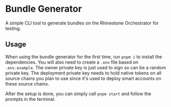# Bundle Generator

A simple CLI tool to generate bundles on the Rhinestone Orchestrator for testing.

## Usage

When using the bundle generator for the first time, run `pnpm i` to install the dependencies. You will also need to create a `.env` file based on `.env.example`. The owner private key is just used to sign so can be a random private key. The deployment private key needs to hold native tokens on all source chains you plan to use since it's used to deploy smart accounts on these source chains.

After the setup is done, you can simply call `pnpm start` and follow the prompts in the terminal.
